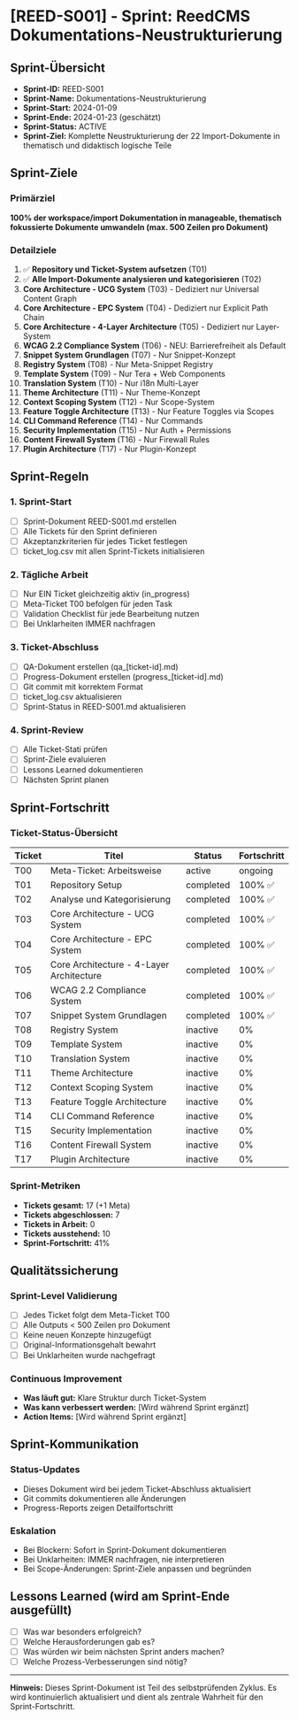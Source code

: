 # [REED-S001] - Sprint: ReedCMS Dokumentations-Neustrukturierung

## Sprint-Übersicht
- **Sprint-ID:** REED-S001
- **Sprint-Name:** Dokumentations-Neustrukturierung
- **Sprint-Start:** 2024-01-09
- **Sprint-Ende:** 2024-01-23 (geschätzt)
- **Sprint-Status:** ACTIVE
- **Sprint-Ziel:** Komplette Neustrukturierung der 22 Import-Dokumente in thematisch und didaktisch logische Teile

## Sprint-Ziele

### Primärziel
**100% der workspace/import Dokumentation in manageable, thematisch fokussierte Dokumente umwandeln (max. 500 Zeilen pro Dokument)**

### Detailziele
1. ✅ **Repository und Ticket-System aufsetzen** (T01)
2. ✅ **Alle Import-Dokumente analysieren und kategorisieren** (T02)
3. **Core Architecture - UCG System** (T03) - Dediziert nur Universal Content Graph
4. **Core Architecture - EPC System** (T04) - Dediziert nur Explicit Path Chain
5. **Core Architecture - 4-Layer Architecture** (T05) - Dediziert nur Layer-System
6. **WCAG 2.2 Compliance System** (T06) - NEU: Barrierefreiheit als Default
7. **Snippet System Grundlagen** (T07) - Nur Snippet-Konzept
8. **Registry System** (T08) - Nur Meta-Snippet Registry
9. **Template System** (T09) - Nur Tera + Web Components
10. **Translation System** (T10) - Nur i18n Multi-Layer
11. **Theme Architecture** (T11) - Nur Theme-Konzept
12. **Context Scoping System** (T12) - Nur Scope-System
13. **Feature Toggle Architecture** (T13) - Nur Feature Toggles via Scopes
14. **CLI Command Reference** (T14) - Nur Commands
15. **Security Implementation** (T15) - Nur Auth + Permissions
16. **Content Firewall System** (T16) - Nur Firewall Rules
17. **Plugin Architecture** (T17) - Nur Plugin-Konzept

## Sprint-Regeln

### 1. Sprint-Start
- [ ] Sprint-Dokument REED-S001.md erstellen
- [ ] Alle Tickets für den Sprint definieren
- [ ] Akzeptanzkriterien für jedes Ticket festlegen
- [ ] ticket_log.csv mit allen Sprint-Tickets initialisieren

### 2. Tägliche Arbeit
- [ ] Nur EIN Ticket gleichzeitig aktiv (in_progress)
- [ ] Meta-Ticket T00 befolgen für jeden Task
- [ ] Validation Checklist für jede Bearbeitung nutzen
- [ ] Bei Unklarheiten IMMER nachfragen

### 3. Ticket-Abschluss
- [ ] QA-Dokument erstellen (qa_[ticket-id].md)
- [ ] Progress-Dokument erstellen (progress_[ticket-id].md)
- [ ] Git commit mit korrektem Format
- [ ] ticket_log.csv aktualisieren
- [ ] Sprint-Status in REED-S001.md aktualisieren

### 4. Sprint-Review
- [ ] Alle Ticket-Stati prüfen
- [ ] Sprint-Ziele evaluieren
- [ ] Lessons Learned dokumentieren
- [ ] Nächsten Sprint planen

## Sprint-Fortschritt

### Ticket-Status-Übersicht
| Ticket | Titel | Status | Fortschritt |
|--------|-------|--------|-------------|
| T00 | Meta-Ticket: Arbeitsweise | active | ongoing |
| T01 | Repository Setup | completed | 100% ✅ |
| T02 | Analyse und Kategorisierung | completed | 100% ✅ |
| T03 | Core Architecture - UCG System | completed | 100% ✅ |
| T04 | Core Architecture - EPC System | completed | 100% ✅ |
| T05 | Core Architecture - 4-Layer Architecture | completed | 100% ✅ |
| T06 | WCAG 2.2 Compliance System | completed | 100% ✅ |
| T07 | Snippet System Grundlagen | completed | 100% ✅ |
| T08 | Registry System | inactive | 0% |
| T09 | Template System | inactive | 0% |
| T10 | Translation System | inactive | 0% |
| T11 | Theme Architecture | inactive | 0% |
| T12 | Context Scoping System | inactive | 0% |
| T13 | Feature Toggle Architecture | inactive | 0% |
| T14 | CLI Command Reference | inactive | 0% |
| T15 | Security Implementation | inactive | 0% |
| T16 | Content Firewall System | inactive | 0% |
| T17 | Plugin Architecture | inactive | 0% |

### Sprint-Metriken
- **Tickets gesamt:** 17 (+1 Meta)
- **Tickets abgeschlossen:** 7
- **Tickets in Arbeit:** 0
- **Tickets ausstehend:** 10
- **Sprint-Fortschritt:** 41%

## Qualitätssicherung

### Sprint-Level Validierung
- [ ] Jedes Ticket folgt dem Meta-Ticket T00
- [ ] Alle Outputs < 500 Zeilen pro Dokument
- [ ] Keine neuen Konzepte hinzugefügt
- [ ] Original-Informationsgehalt bewahrt
- [ ] Bei Unklarheiten wurde nachgefragt

### Continuous Improvement
- **Was läuft gut:** Klare Struktur durch Ticket-System
- **Was kann verbessert werden:** [Wird während Sprint ergänzt]
- **Action Items:** [Wird während Sprint ergänzt]

## Sprint-Kommunikation

### Status-Updates
- Dieses Dokument wird bei jedem Ticket-Abschluss aktualisiert
- Git commits dokumentieren alle Änderungen
- Progress-Reports zeigen Detailfortschritt

### Eskalation
- Bei Blockern: Sofort in Sprint-Dokument dokumentieren
- Bei Unklarheiten: IMMER nachfragen, nie interpretieren
- Bei Scope-Änderungen: Sprint-Ziele anpassen und begründen

## Lessons Learned (wird am Sprint-Ende ausgefüllt)
- [ ] Was war besonders erfolgreich?
- [ ] Welche Herausforderungen gab es?
- [ ] Was würden wir beim nächsten Sprint anders machen?
- [ ] Welche Prozess-Verbesserungen sind nötig?

---

**Hinweis:** Dieses Sprint-Dokument ist Teil des selbstprüfenden Zyklus. Es wird kontinuierlich aktualisiert und dient als zentrale Wahrheit für den Sprint-Fortschritt.